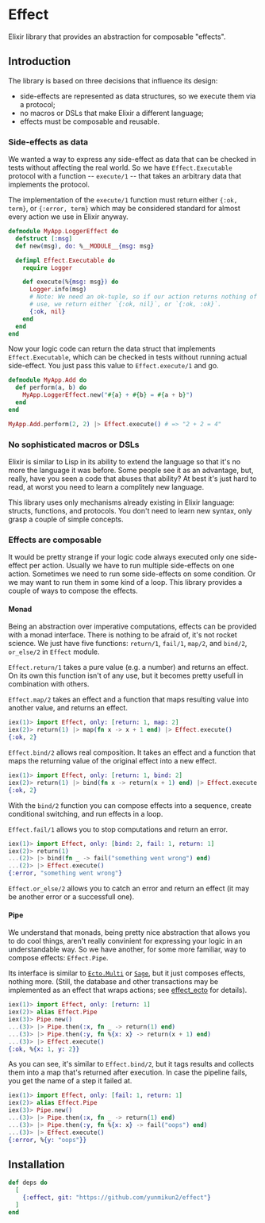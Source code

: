 # Effect

Elixir library that provides an abstraction for composable "effects".

## Introduction

The library is based on three decisions that influence its design:
  - side-effects are represented as data structures, so we execute
    them via a protocol;
  - no macros or DSLs that make Elixir a different language;
  - effects must be composable and reusable.

### Side-effects as data

We wanted a way to express any side-effect as data that can be
checked in tests without affecting the real world. So we have
`Effect.Executable` protocol with a function -- `execute/1` -- that
takes an arbitrary data that implements the protocol.

The implementation of the `execute/1` function must return either
`{:ok, term}`, or `{:error, term}` which may be considered standard
for almost every action we use in Elixir anyway.

```elixir
defmodule MyApp.LoggerEffect do
  defstruct [:msg]
  def new(msg), do: %__MODULE__{msg: msg}

  defimpl Effect.Executable do
    require Logger

    def execute(%{msg: msg}) do
      Logger.info(msg)
      # Note: We need an ok-tuple, so if our action returns nothing of
      # use, we return either `{:ok, nil}`, or `{:ok, :ok}`.
      {:ok, nil}
    end
  end
end
```

Now your logic code can return the data struct that implements
`Effect.Executable`, which can be checked in tests without running
actual side-effect. You just pass this value to `Effect.execute/1` and
go.

```elixir
defmodule MyApp.Add do
  def perform(a, b) do
    MyApp.LoggerEffect.new("#{a} + #{b} = #{a + b}")
  end
end

MyApp.Add.perform(2, 2) |> Effect.execute() # => "2 + 2 = 4"
```

### No sophisticated macros or DSLs

Elixir is similar to Lisp in its ability to extend the language so
that it's no more the language it was before. Some people see it
as an advantage, but, really, have you seen a code that abuses that
ability? At best it's just hard to read, at worst you need to learn a
complitely new language.

This library uses only mechanisms already existing in Elixir language:
structs, functions, and protocols. You don't need to learn new syntax,
only grasp a couple of simple concepts.

### Effects are composable

It would be pretty strange if your logic code always executed only one
side-effect per action. Usually we have to run multiple side-effects
on one action. Sometimes we need to run some side-effects on some
condition. Or we may want to run them in some kind of a loop. This
library provides a couple of ways to compose the effects.

#### Monad

Being an abstraction over imperative computations, effects can be
provided with a monad interface. There is nothing to be afraid of,
it's not rocket science. We just have five functions: `return/1`,
`fail/1`, `map/2`, and `bind/2`, `or_else/2` in `Effect` module.

`Effect.return/1` takes a pure value (e.g. a number) and returns
an effect. On its own this function isn't of any use, but it becomes
pretty usefull in combination with others.

`Effect.map/2` takes an effect and a function that maps
resulting value into another value, and returns an effect.

```elixir
iex(1)> import Effect, only: [return: 1, map: 2]
iex(2)> return(1) |> map(fn x -> x + 1 end) |> Effect.execute()
{:ok, 2}
```

`Effect.bind/2` allows real composition. It takes an effect and a
function that maps the returning value of the original effect into a
new effect.

```elixir
iex(1)> import Effect, only: [return: 1, bind: 2]
iex(2)> return(1) |> bind(fn x -> return(x + 1) end) |> Effect.execute()
{:ok, 2}
```

With the `bind/2` function you can compose effects into a sequence,
create conditional switching, and run effects in a loop.

`Effect.fail/1` allows you to stop computations and return an error.

```elixir
iex(1)> import Effect, only: [bind: 2, fail: 1, return: 1]
iex(2)> return(1)
...(2)> |> bind(fn _ -> fail("something went wrong") end)
...(2)> |> Effect.execute()
{:error, "something went wrong"}
```

`Effect.or_else/2` allows you to catch an error and return an effect
(it may be another error or a successfull one).

#### Pipe

We understand that monads, being pretty nice abstraction that allows
you to do cool things, aren't really convinient for expressing your
logic in an understandable way. So we have another, for some more
familiar, way to compose effects: `Effect.Pipe`.

Its interface is similar to
[`Ecto.Multi`](https://hexdocs.pm/ecto/Ecto.Multi.html) or
[`Sage`](https://hexdocs.pm/sage), but it just composes effects,
nothing more. (Still, the database and other transactions may be
implemented as an effect that wraps actions; see
[effect_ecto](https://github.com/yunmikun2/effect_ecto) for details).

```elixir
iex(1)> import Effect, only: [return: 1]
iex(2)> alias Effect.Pipe
iex(3)> Pipe.new()
...(3)> |> Pipe.then(:x, fn _ -> return(1) end)
...(3)> |> Pipe.then(:y, fn %{x: x} -> return(x + 1) end)
...(3)> |> Effect.execute()
{:ok, %{x: 1, y: 2}}
```

As you can see, it's similar to `Effect.bind/2`, but it tags
results and collects them into a map that's returned after
execution. In case the pipeline fails, you get the name of a step it
failed at.

```elixir
iex(1)> import Effect, only: [fail: 1, return: 1]
iex(2)> alias Effect.Pipe
iex(3)> Pipe.new()
...(3)> |> Pipe.then(:x, fn _ -> return(1) end)
...(3)> |> Pipe.then(:y, fn %{x: x} -> fail("oops") end)
...(3)> |> Effect.execute()
{:error, %{y: "oops"}}
```

## Installation

```elixir
def deps do
  [
    {:effect, git: "https://github.com/yunmikun2/effect"}
  ]
end
```
